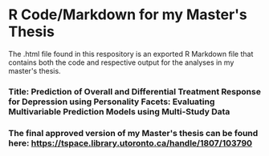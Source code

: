 # R Code/Markdown for my Master's Thesis

The .html file found in this respository is an exported R Markdown file that contains both the code and respective output for the analyses in my master's thesis.

### Title: Prediction of Overall and Differential Treatment Response for Depression using Personality Facets: Evaluating Multivariable Prediction Models using Multi-Study Data

### The final approved version of my Master's thesis can be found here: https://tspace.library.utoronto.ca/handle/1807/103790

